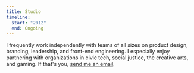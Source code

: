 ```yaml
---
title: Studio
timeline:
  start: "2012"
  end: Ongoing
---
```


I frequently work independently with teams of all sizes on product design, branding, leadership, and front-end engineering. I especially enjoy partnering with organizations in civic tech, social justice, the creative arts, and gaming. If that's you, [send me an email](mailto:hey@evadecker.com).
